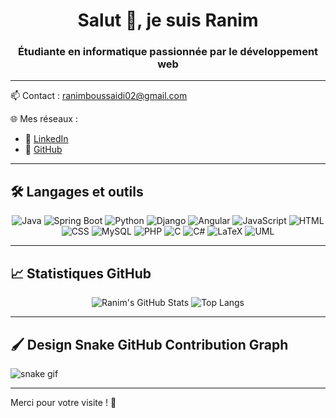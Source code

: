 <h1 align="center">Salut 👋, je suis Ranim</h1>
<h3 align="center">Étudiante en informatique passionnée par le développement web</h3>

---





📫 Contact : [ranimboussaidi02@gmail.com](mailto:ranimboussaidi02@gmail.com)

🌐 Mes réseaux :  
- 💼 [LinkedIn](https://www.linkedin.com/in/ton-nom-utilisateur/)  
- 🧠 [GitHub](https://github.com/Ranim-roy)

---

## 🛠️ Langages et outils

<div align="center">

![Java](https://img.shields.io/badge/Java-ED8B00?style=for-the-badge&logo=java&logoColor=white)
![Spring Boot](https://img.shields.io/badge/Spring%20Boot-6DB33F?style=for-the-badge&logo=spring-boot&logoColor=white)
![Python](https://img.shields.io/badge/Python-3776AB?style=for-the-badge&logo=python&logoColor=white)
![Django](https://img.shields.io/badge/Django-092E20?style=for-the-badge&logo=django&logoColor=white)
![Angular](https://img.shields.io/badge/Angular-DD0031?style=for-the-badge&logo=angular&logoColor=white)
![JavaScript](https://img.shields.io/badge/JavaScript-F7DF1E?style=for-the-badge&logo=javascript&logoColor=black)
![HTML](https://img.shields.io/badge/HTML5-E34F26?style=for-the-badge&logo=html5&logoColor=white)
![CSS](https://img.shields.io/badge/CSS3-1572B6?style=for-the-badge&logo=css3&logoColor=white)
![MySQL](https://img.shields.io/badge/MySQL-00758F?style=for-the-badge&logo=mysql&logoColor=white)
![PHP](https://img.shields.io/badge/PHP-777BB4?style=for-the-badge&logo=php&logoColor=white)
![C](https://img.shields.io/badge/C-00599C?style=for-the-badge&logo=c&logoColor=white)
![C#](https://img.shields.io/badge/C%23-239120?style=for-the-badge&logo=c-sharp&logoColor=white)
![LaTeX](https://img.shields.io/badge/LaTeX-008080?style=for-the-badge&logo=latex&logoColor=white)
![UML](https://img.shields.io/badge/UML-000000?style=for-the-badge&logo=uml&logoColor=white)

</div>

---

## 📈 Statistiques GitHub

<div align="center">

![Ranim's GitHub Stats](https://github-readme-stats.vercel.app/api?username=Ranim-roy&show_icons=true&theme=tokyonight)
![Top Langs](https://github-readme-stats.vercel.app/api/top-langs/?username=Ranim-roy&layout=compact&theme=tokyonight)

</div>

---

## 🖌️ Design Snake GitHub Contribution Graph

![snake gif](https://github.com/Ranim-roy/Ranim-roy/blob/output/github-contribution-grid-snake.svg)

---

Merci pour votre visite ! 🌟
